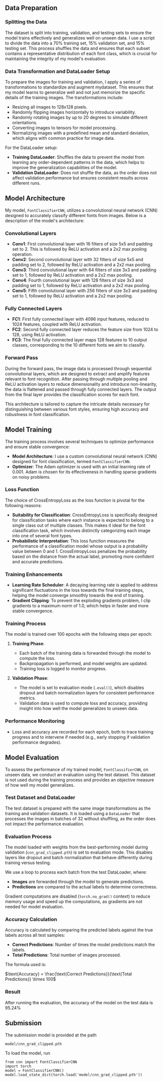 ## Data Preparation

### Splitting the Data

The dataset is split into training, validation, and testing sets to ensure the model trains effectively and generalizes well on unseen data. I use a script to divide the data into a 70% training set, 15% validation set, and 15% testing set. This process shuffles the data and ensures that each subset contains a representative distribution of each font class, which is crucial for maintaining the integrity of my model's evaluation.

### Data Transformation and DataLoader Setup

To prepare the images for training and validation, I apply a series of transformations to standardize and augment mydataset. This ensures that my model learns to generalize well and not just memorize the specific details of the training images. The transformations include:

- Resizing all images to 128x128 pixels.
- Randomly flipping images horizontally to introduce variability.
- Randomly rotating images by up to 20 degrees to simulate different orientations.
- Converting images to tensors for model processing.
- Normalizing images with a predefined mean and standard deviation, which aligns with common practice for image data.

For the DataLoader setup:

- **Training DataLoader**: Shuffles the data to prevent the model from learning any order-dependent patterns in the data, which helps to improve the generalization capabilities of the model.
- **Validation DataLoader**: Does not shuffle the data, as the order does not affect validation performance but ensures consistent results across different runs.

## Model Architecture

My model, `FontClassifierCNN`, utilizes a convolutional neural network (CNN) designed to accurately classify different fonts from images. Below is a description of the model's architecture:

### Convolutional Layers

- **Conv1**: First convolutional layer with 16 filters of size 5x5 and padding set to 2. This is followed by ReLU activation and a 2x2 max pooling operation.
- **Conv2**: Second convolutional layer with 32 filters of size 5x5 and padding set to 2, followed by ReLU activation and a 2x2 max pooling.
- **Conv3**: Third convolutional layer with 64 filters of size 3x3 and padding set to 1, followed by ReLU activation and a 2x2 max pooling.
- **Conv4**: Fourth convolutional layer with 128 filters of size 3x3 and padding set to 1, followed by ReLU activation and a 2x2 max pooling.
- **Conv5**: Fifth convolutional layer with 256 filters of size 3x3 and padding set to 1, followed by ReLU activation and a 2x2 max pooling.

### Fully Connected Layers

- **FC1**: First fully connected layer with 4096 input features, reduced to 1024 features, coupled with ReLU activation.
- **FC2**: Second fully connected layer reduces the feature size from 1024 to 128, using ReLU activation.
- **FC3**: The final fully connected layer maps 128 features to 10 output classes, corresponding to the 10 different fonts we aim to classify.

### Forward Pass

During the forward pass, the image data is processed through sequential convolutional layers, which are designed to extract and amplify features relevant to font recognition. After passing through multiple pooling and ReLU activation layers to reduce dimensionality and introduce non-linearity, the data is flattened and passed through fully connected layers. The output from the final layer provides the classification scores for each font.

This architecture is tailored to capture the intricate details necessary for distinguishing between various font styles, ensuring high accuracy and robustness in font classification.


## Model Training

The training process involves several techniques to optimize performance and ensure stable convergence:

- **Model Architecture**: I use a custom convolutional neural network (CNN) designed for font classification, termed `FontClassifierCNN`.
- **Optimizer**: The Adam optimizer is used with an initial learning rate of 0.001. Adam is chosen for its effectiveness in handling sparse gradients on noisy problems.

### Loss Function

The choice of CrossEntropyLoss as the loss function is pivotal for the following reasons:

- **Suitability for Classification**: CrossEntropyLoss is specifically designed for classification tasks where each instance is expected to belong to a single class out of multiple classes. This makes it ideal for the font classification task, which involves distinctly categorizing each image into one of several font types.
- **Probabilistic Interpretation**: This loss function measures the performance of a classification model whose output is a probability value between 0 and 1. CrossEntropyLoss penalizes the probability based on the distance from the actual label, promoting more confident and accurate predictions.

### Training Enhancements

- **Learning Rate Scheduler**: A decaying learning rate is applied to address significant fluctuations in the loss towards the final training steps, helping the model converge smoothly towards the end of training.
- **Gradient Clipping**: To prevent the exploding gradients problem, I clip gradients to a maximum norm of 1.0, which helps in faster and more stable convergence.

### Training Process

The model is trained over 100 epochs with the following steps per epoch:
1. **Training Phase**:
   - Each batch of the training data is forwarded through the model to compute the loss.
   - Backpropagation is performed, and model weights are updated.
   - Training loss is logged to monitor progress.

2. **Validation Phase**:
   - The model is set to evaluation mode (`.eval()`), which disables dropout and batch normalization layers for consistent performance metrics.
   - Validation data is used to compute loss and accuracy, providing insight into how well the model generalizes to unseen data.

### Performance Monitoring

- Loss and accuracy are recorded for each epoch, both to trace training progress and to intervene if needed (e.g., early stopping if validation performance degrades).

## Model Evaluation

To assess the performance of my trained model, `FontClassifierCNN`, on unseen data, we conduct an evaluation using the test dataset. This dataset is not used during the training process and provides an objective measure of how well my model generalizes.

### Test Dataset and DataLoader

The test dataset is prepared with the same image transformations as the training and validation datasets. It is loaded using a `DataLoader` that processes the images in batches of 32 without shuffling, as the order does not impact the performance evaluation.

### Evaluation Process

The model loaded with weights from the best-performing model during validation (`cnn_grad_clipped.pth`) is set to evaluation mode. This disables layers like dropout and batch normalization that behave differently during training versus testing.

We use a loop to process each batch from the test DataLoader, where:
- **Images** are forwarded through the model to generate predictions.
- **Predictions** are compared to the actual labels to determine correctness.

Gradient computations are disabled (`torch.no_grad()` context) to reduce memory usage and speed up the computations, as gradients are not needed for model evaluation.

### Accuracy Calculation

Accuracy is calculated by comparing the predicted labels against the true labels across all test samples:
- **Correct Predictions**: Number of times the model predictions match the labels.
- **Total Predictions**: Total number of images processed.

The formula used is:

$\text{Accuracy} = \frac{\text{Correct Predictions}}{\text{Total Predictions}} \times 100$

### Result

After running the evaluation, the accuracy of the model on the test data is 95.24%

## Submission
The submission model is provided at the path

```
model/cnn_grad_clipped.pth
```
To load the model, run 

```
from cnn import FontClassifierCNN
import torch
model = FontClassifierCNN()
model.load_state_dict(torch.load('model/cnn_grad_clipped.pth'))
```


